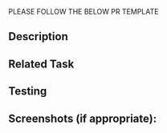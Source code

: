PLEASE FOLLOW THE BELOW PR TEMPLATE

<!--- Provide a general summary of your changes in the Title above -->

## Description
<!--- Describe your changes in detail -->

## Related Task
<!--- Please Link click-up task related to this PR -->

## Testing
<!--- Please describe in detail how you tested your changes. -->
<!--- Include details of your testing environment, and the tests you ran to -->
<!--- see how your change affects other areas of the code, etc. -->

## Screenshots (if appropriate):
